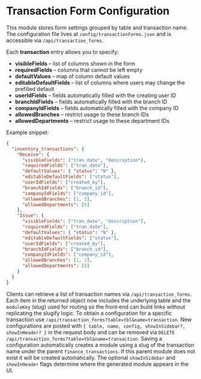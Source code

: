 # Transaction Form Configuration

This module stores form settings grouped by table and transaction name. The configuration
file lives at `config/transactionForms.json` and is accessible via `/api/transaction_forms`.

Each **transaction** entry allows you to specify:

- **visibleFields** – list of columns shown in the form
- **requiredFields** – columns that cannot be left empty
- **defaultValues** – map of column default values
- **editableDefaultFields** – list of columns where users may change the prefilled default
- **userIdFields** – fields automatically filled with the creating user ID
- **branchIdFields** – fields automatically filled with the branch ID
- **companyIdFields** – fields automatically filled with the company ID
- **allowedBranches** – restrict usage to these branch IDs
- **allowedDepartments** – restrict usage to these department IDs

Example snippet:

```json
{
  "inventory_transactions": {
    "Receive": {
      "visibleFields": ["tran_date", "description"],
      "requiredFields": ["tran_date"],
      "defaultValues": { "status": "N" },
      "editableDefaultFields": ["status"],
      "userIdFields": ["created_by"],
      "branchIdFields": ["branch_id"],
      "companyIdFields": ["company_id"],
      "allowedBranches": [1, 2],
      "allowedDepartments": [5]
    },
    "Issue": {
      "visibleFields": ["tran_date", "description"],
      "requiredFields": ["tran_date"],
      "defaultValues": { "status": "N" },
      "editableDefaultFields": ["status"],
      "userIdFields": ["created_by"],
      "branchIdFields": ["branch_id"],
      "companyIdFields": ["company_id"],
      "allowedBranches": [1, 2],
      "allowedDepartments": [5]
    }
  }
}
```

Clients can retrieve a list of transaction names via `/api/transaction_forms`.
Each item in the returned object now includes the underlying table and the
`moduleKey` (slug) used for routing so the front‑end can build links without
replicating the slugify logic.
To obtain a configuration for a specific transaction use
`/api/transaction_forms?table=tbl&name=transaction`. New configurations are
posted with `{ table, name, config, showInSidebar?, showInHeader? }` in the request body and can be removed via
`DELETE /api/transaction_forms?table=tbl&name=transaction`.
Saving a configuration automatically creates a module using a slug of the transaction
name under the parent `finance_transactions`. If this parent module does not
exist it will be created automatically. The optional `showInSidebar` and
`showInHeader` flags determine where the generated module appears in the UI.
